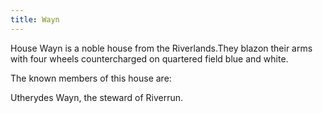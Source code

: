 ```yaml
---
title: Wayn
---
```


House Wayn is a noble house from the Riverlands.They blazon their arms with four wheels countercharged on quartered field blue and white.

The known members of this house are:

Utherydes Wayn, the steward of Riverrun. 


